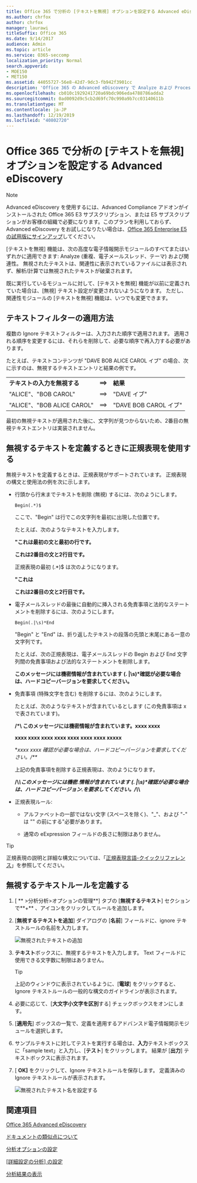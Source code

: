```yaml
---
title: Office 365 で分析の [テキストを無視] オプションを設定する Advanced eDiscovery
ms.author: chrfox
author: chrfox
manager: laurawi
titleSuffix: Office 365
ms.date: 9/14/2017
audience: Admin
ms.topic: article
ms.service: O365-seccomp
localization_priority: Normal
search.appverid:
- MOE150
- MET150
ms.assetid: 44055727-56e8-42d7-9dc3-fb942f3901cc
description: 'Office 365 の Advanced eDiscovery で Analyze および Process モジュールを使用するときに、特定のテキストを無視するルールを定義する方法について説明します。  '
ms.openlocfilehash: cb010c1929241720a69bdc906eda4788786adda2
ms.sourcegitcommit: 0ad0092d9c5cb2d69fc70c990a9b7cc03140611b
ms.translationtype: MT
ms.contentlocale: ja-JP
ms.lasthandoff: 12/19/2019
ms.locfileid: "40802720"
---
```

# <a name="set-ignore-text-option-for-analyze-in-office-365-advanced-ediscovery"></a>Office 365 で分析の [テキストを無視] オプションを設定する Advanced eDiscovery

> [!NOTE]
> Advanced eDiscovery を使用するには、Advanced Compliance アドオンがインストールされた Office 365 E3 サブスクリプション、または E5 サブスクリプションがお客様の組織で必要になります。このプランを利用しておらず、Advanced eDiscovery をお試しになりたい場合は、[Office 365 Enterprise E5 の試用版にサインアップ](https://go.microsoft.com/fwlink/p/?LinkID=698279)してください。 
  
[テキストを無視] 機能は、次の高度な電子情報開示モジュールのすべてまたはいずれかに適用できます: Analyze (重複、電子メールスレッド、テーマ) および関連性。 無視されたテキストは、関連性に表示されているファイルには表示されず、解析/計算では無視されたテキストが破棄されます。
  
既に実行しているモジュールに対して、[テキストを無視] 機能が以前に定義されていた場合は、[無視] テキスト設定が変更されないようになります。 ただし、関連性モジュールの [テキストを無視] 機能は、いつでも変更できます。
  
## <a name="how-ignore-text-filters-are-applied"></a>テキストフィルターの適用方法

複数の Ignore テキストフィルターは、入力された順序で適用されます。 適用される順序を変更するには、それらを削除して、必要な順序で再入力する必要があります。
  
たとえば、テキストコンテンツが "DAVE BOB ALICE CAROL イブ" の場合、次に示すのは、無視するテキストエントリと結果の例です。
  
||||
|:-----|:-----|:-----|
|**テキストの入力を無視する** <br/> |**==\>** <br/> |**結果** <br/> |
|"ALICE"、"BOB CAROL"  <br/> |==\>  <br/> |"DAVE イブ"  <br/> |
|"ALICE"、"BOB ALICE CAROL"  <br/> |==\>  <br/> |"DAVE BOB CAROL イブ"  <br/> |
   
最初の無視テキストが適用された後に、文字列が見つからないため、2番目の無視テキストエントリは実装されません。
  
## <a name="use-regular-expressions-when-defining-ignore-text"></a>無視するテキストを定義するときに正規表現を使用する

無視テキストを定義するときは、正規表現がサポートされています。 正規表現の構文と使用法の例を次に示します。
  
- 行頭から行末までテキストを削除 (無視) するには、次のようにします。
    
     `Begin(.*)$`
    
    ここで、"Begin" は行でこの文字列を最初に出現した位置です。
    
    たとえば、次のようなテキストを入力します。
    
    **"これは最初の文と最初の行です。**
    
    **これは2番目の文と2行目です。**
    
    正規表現の最初 (.\*)$ は次のようになります。
    
    **"これは**
    
    **これは2番目の文と2行目です。**
    
- 電子メールスレッドの最後に自動的に挿入される免責事項と法的なステートメントを削除するには、次のようにします。
    
     `Begin(.|\s)*End`
    
    "Begin" と "End" は、折り返したテキストの段落の先頭と末尾にある一意の文字列です。 
    
    たとえば、次の正規表現は、電子メールスレッドの Begin および End 文字列間の免責事項および法的なステートメントを削除します。
    
    **このメッセージには機密情報が含まれています (. |\s)\*確認が必要な場合は、ハードコピーバージョンを要求してください。**
    
- 免責事項 (特殊文字を含む) を削除するには、次のようにします。 
    
    たとえば、次のようなテキストが含まれているとします (この免責事項は x で表されています)。 
    
    **/\*\ このメッセージには機密情報が含まれています。xxxx xxxx**
    
    **xxxx xxxx xxxx xxxx xxxx xxxx xxxx xxxxx**
    
    **xxxx xxxx 確認が必要な場合は、ハードコピーバージョンを要求してください。/\*\**
    
    上記の免責事項を削除する正規表現は、次のようになります。 
    
    **\/\\*\\このメッセージには機密\.情報が含まれています (. |\s)\*確認が必要な場合は、ハードコピーバージョン\.を要求してください。\/\\*\\**
    
- 正規表現ルール:
    
  - アルファベットの一部ではない文字 (スペースを除く)、"_"、および "-" は "" の前にする\"必要があります。
    
  - 通常の eExpression フィールドの長さに制限はありません。
    
> [!TIP]
> 正規表現の説明と詳細な構文については、「[正規表現言語-クイックリファレンス](https://msdn.microsoft.com/library/az24scfc%28v=vs.110%29.aspx)」を参照してください。 
  
## <a name="define-ignore-text-rule"></a>無視するテキストルールを定義する

1. [ ** \>分析分析\>オプションの管理**] タブの [**無視するテキスト**] セクションで**+** 、アイコンをクリックしてルールを追加します。 
    
2. [**無視するテキストを追加**] ダイアログの [**名前**] フィールドに、ignore テキストルールの名前を入力します。 
    
    ![無視されたテキストの追加](media/98e5129b-2667-4692-86fa-2d0117187a7f.png)
  
3. **テキスト**ボックスに、無視するテキストを入力します。 Text フィールドに使用できる文字数に制限はありません。 
    
    > [!TIP]
    > 上記のウィンドウに表示されているように、[**電球**] をクリックすると、Ignore テキストルールの一般的な構文のガイドラインが表示されます。 
  
4. 必要に応じて、[**大文字小文字を区別**する] チェックボックスをオンにします。 
    
5. [**適用先**] ボックスの一覧で、定義を適用するアドバンスド電子情報開示モジュールを選択します。 
    
6. サンプルテキストに対してテストを実行する場合は、**入力**テキストボックスに「sample text」と入力し、[**テスト**] をクリックします。 結果が [**出力**] テキストボックスに表示されます。 
    
7. [ **OK]** をクリックして、Ignore テキストルールを保存します。 定義済みの Ignore テキストルールが表示されます。 
    
    ![無視されたテキスト名を設定する](media/3a788ac3-4a1c-46c9-89bd-7ff32d68ce23.png)
  
## <a name="see-also"></a>関連項目

[Office 365 Advanced eDiscovery](office-365-advanced-ediscovery.md)
  
[ドキュメントの類似点について](understand-document-similarity-in-advanced-ediscovery.md)
  
[分析オプションの設定](set-analyze-options-in-advanced-ediscovery.md)
  
[[詳細設定の分析] の設定](set-analyze-advanced-settings-in-advanced-ediscovery.md)
  
[分析結果の表示](view-analyze-results-in-advanced-ediscovery.md)

